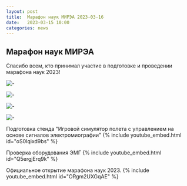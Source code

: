 ```yaml
---
layout: post
title:  Марафон наук МИРЭА 2023-03-16
date:   2023-03-15 10:00
categories: news
---
```



## Марафон наук МИРЭА

Спасибо всем, кто принимал участие в подготовке и проведении  марафона наук 2023!

![-](https://i.ibb.co/Hz99SGj/Science-marathon-2023-03-16-at-13-00-42.jpg)

![-](https://i.ibb.co/WkqPfVW/science-marathon-2023-03-16-at-13-00-41.jpg)

![-](https://i.ibb.co/jTbgBTp/Science-marathon-2023-03-16-at-13-00-40.jpg)

![-](https://i.ibb.co/pWGRcs1/Science-marathon-2023-03-16-13-00-41.jpg)

Подготовка стенда "Игровой симулятор полета с управлением на основе сигналов электромиографии"
{% include youtube_embed.html id="oS0Iqixd9bs" %}

Проверка оборудования ЭМГ
{% include youtube_embed.html id="Q5ergjErq9k" %}

Официальное открытие марафона наук 2023.
{% include youtube_embed.html id="ORgm2UXGqAE" %}
